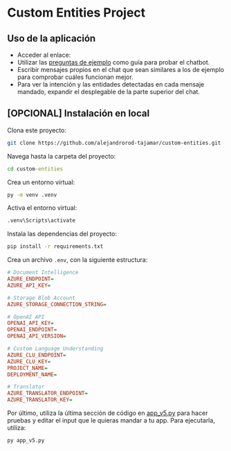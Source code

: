 # Custom Entities Project

## Uso de la aplicación

- Acceder al enlace: []()
- Utilizar las [preguntas de ejemplo](example-inputs.md) como guía para probar el chatbot.
- Escribir mensajes propios en el chat que sean similares a los de ejemplo para comprobar cuáles funcionan mejor.
- Para ver la intención y las entidades detectadas en cada mensaje mandado, expandir el desplegable de la parte superior del chat.

## [OPCIONAL] Instalación en local

Clona este proyecto:

```bash
git clone https://github.com/alejandrorod-tajamar/custom-entities.git
```

Navega hasta la carpeta del proyecto:

```cmd
cd custom-entities
```

Crea un entorno virtual:

```cmd
py -m venv .venv
```

Activa el entorno virtual:

```cmd
.venv\Scripts\activate
```

Instala las dependencias del proyecto:

```cmd
pip install -r requirements.txt
```

Crea un archivo `.env`, con la siguiente estructura:

```ini
# Document Intelligence
AZURE_ENDPOINT=
AZURE_API_KEY=

# Storage Blob Account
AZURE_STORAGE_CONNECTION_STRING=

# OpenAI API
OPENAI_API_KEY=
OPENAI_ENDPOINT=
OPENAI_API_VERSION=

# Custom Language Understanding
AZURE_CLU_ENDPOINT=
AZURE_CLU_KEY=
PROJECT_NAME=
DEPLOYMENT_NAME=

# Translator
AZURE_TRANSLATOR_ENDPOINT=
AZURE_TRANSLATOR_KEY=
```

Por último, utiliza la última sección de código en [app_v5.py](/app_v5.py) para hacer pruebas y editar el input que le quieras mandar a tu app. Para ejecutarla, utiliza:

```cmd
py app_v5.py
```
